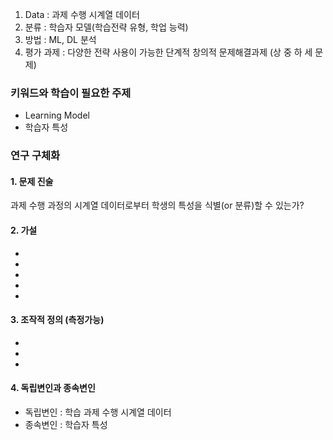 1. Data : 과제 수행 시계열 데이터
2. 분류 :  학습자 모델(학습전략 유형, 학업 능력)
3. 방법 : ML, DL 분석
4. 평가 과제 : 다양한 전략 사용이 가능한 단계적 창의적 문제해결과제 (상 중 하 세 문제)

### 키워드와 학습이 필요한 주제
* Learning Model
* 학습자 특성

### 연구 구체화
#### 1. 문제 진술
과제 수행 과정의 시계열 데이터로부터 학생의 특성을 식별(or 분류)할 수 있는가?
#### 2. 가설
* 
* 
* 
* 
* 
#### 3. 조작적 정의 (측정가능)
* 
* 
* 
#### 4. 독립변인과 종속변인
* 독립변인 : 학습 과제 수행 시계열 데이터
* 종속변인 : 학습자 특성
